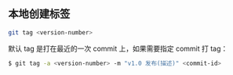 ## 本地创建标签

```sh
git tag <version-number>
```

默认 tag 是打在最近的一次 commit 上，如果需要指定 commit 打 tag：

```sh
$ git tag -a <version-number> -m "v1.0 发布(描述)" <commit-id>
```
